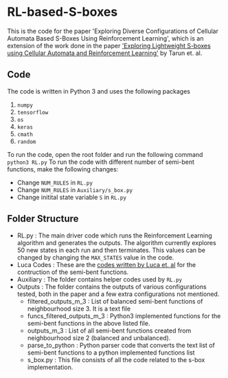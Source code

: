 # RL-based-S-boxes
This is the code for the paper 'Exploring Diverse Configurations of Cellular Automata Based S-Boxes Using Reinforcement Learning', which is an extension of the work done in the paper ['Exploring Lightweight S-boxes using Cellular Automata and Reinforcement Learning'](https://github.com/tarunaygr/RL-based-S-boxes) by Tarun et. al.

## Code
The code is written in Python 3 and uses the following packages
1. `numpy`
2. `tensorflow`
3. `os`
4. `keras`
5. `cmath`
6. `random`

To run the code, open the root folder and run the following command `python3 RL.py`
To run the code with different number of semi-bent functions, make the following changes:
- Change `NUM_RULES` in `RL.py`
- Change `NUM_RULES` in `Auxiliary/s_box.py`
- Change initital state variable `S` in `RL.py`

## Folder Structure
- RL.py : The main driver code which runs the Reinforcement Learning algorithm and generates the outputs. The algorithm currently explores 50 new states in each run and then terminates. This values can be changed by changing the `MAX_STATES` value in the code.
- Luca Codes : These are the [codes written by Luca et. al](https://github.com/rymoah/ca-boolfun-construction) for the contruction of the semi-bent functions.
- Auxiliary : The folder contains helper codes used by `RL.py`
- Outputs : The folder contains the outputs of various configurations tested, both in the paper and a few extra configurations not mentioned.
  - filtered_outputs_m_3 : List of balanced semi-bent functions of neighbourhood size 3. It is a text file
  - funcs_filtered_outputs_m_3 : Python3 implemented functions for the semi-bent functions in the above listed file.
  - outputs_m_3 : List of all semi-bent functions created from neighbourhood size 2 (balanced and unbalanced).
  - parse_to_python : Python parser code that converts the text list of semi-bent functions to a python implemented functions list
  - s_box.py : This file consists of all the code related to the s-box implementation. 

